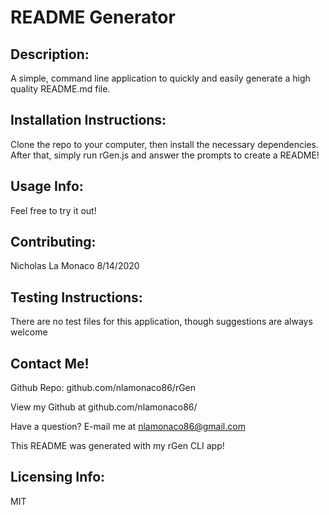 # README Generator

## Description:
A simple, command line application to quickly and easily generate a high quality README.md file. 


## Installation Instructions:
Clone the repo to your computer, then install the necessary dependencies. After that, simply run rGen.js and answer the prompts to create a README!

## Usage Info:
Feel free to try it out!

## Contributing:
Nicholas La Monaco 8/14/2020

## Testing Instructions:
There are no test files for this application, though suggestions are always welcome

## Contact Me!
Github Repo: github.com/nlamonaco86/rGen

View my Github at github.com/nlamonaco86/

Have a question? E-mail me at nlamonaco86@gmail.com

This README was generated with my rGen CLI app!
    
## Licensing Info:
MIT
